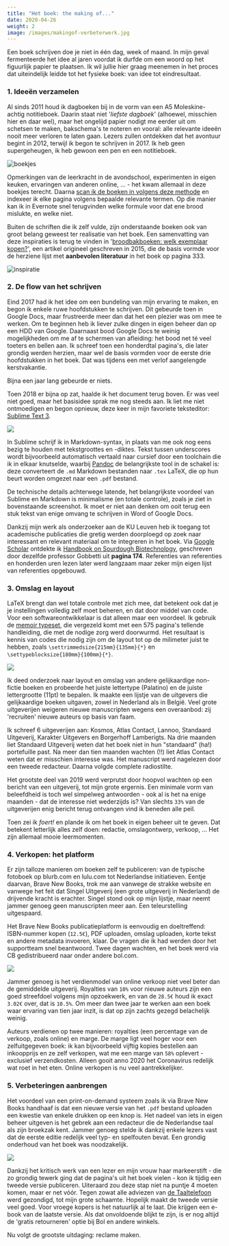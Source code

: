 ```yaml
---
title: "Het boek: the making of..."
date: 2020-04-26
weight: 2
image: /images/makingof-verbeterwerk.jpg
---
```


Een boek schrijven doe je niet in één dag, week of maand. In mijn geval fermenteerde het idee al jaren voordat ik durfde om een woord op het figuurlijk papier te plaatsen. Ik wil jullie hier graag meenemen in het proces dat uiteindelijk leidde tot het fysieke boek: van idee tot eindresultaat.  

### 1. Ideeën verzamelen

Al sinds 2011 houd ik dagboeken bij in de vorm van een A5 Moleskine-achtig notitieboek. Daarin staat niet '_liefste dagboek_' (alhoewel, misschien hier en daar wel), maar het ongelijd papier nodigt me eerder uit om schetsen te maken, bakschema's te noteren en vooral: alle relevante ideeën nooit meer verloren te laten gaan. Lezers zullen ontdekken dat het avontuur begint in 2012, terwijl ik begon te schrijven in 2017. Ik heb geen supergeheugen, ik heb gewoon een pen en een notitieboek.

![boekjes](/images/makingof-boekjes.jpg)

Opmerkingen van de leerkracht in de avondschool, experimenten in eigen keuken, ervaringen van anderen online, ... - het kwam allemaal in deze boekjes terecht. Daarna [scan ik de boeken in volgens deze methode](https://brainbaking.com/post/journaling-in-practice/) en indexeer ik elke pagina volgens bepaalde relevante termen. Op die manier kan ik in Evernote snel terugvinden welke formule voor dat ene brood mislukte, en welke niet. 

Buiten de schriften die ik zelf vulde, zijn onderstaande boeken ook van groot belang geweest ter realisatie van het boek. Een samenvatting van deze inspiraties is terug te vinden in '[broodbakboeken: welk exemplaar kopen?](/brood-bak-boeken-welk-exemplaar-kopen-1/)', een artikel origineel geschreven in 2015, die de basis vormde voor de herziene lijst met **aanbevolen literatuur** in het boek op pagina 333. 

![inspiratie](/images/makingof-inspiratie.jpg)

### 2. De flow van het schrijven

Eind 2017 had ik het idee om een bundeling van mijn ervaring te maken, en begon ik enkele ruwe hoofdstukken te schrijven. Dit gebeurde toen in Google Docs, maar frustreerde meer dan dat het een plezier was om mee te werken. Om te beginnen heb ik liever zulke dingen in eigen beheer dan op een HDD van Google. Daarnaast bood Google Docs te weinig mogelijkheden om me af te schermen van afleiding: het bood net té veel toeters en bellen aan. Ik schreef toen een honderdtal pagina's, die later grondig werden herzien, maar wel de basis vormden voor de eerste drie hoofdstukken in het boek. Dat was tijdens een met verlof aangelengde kerstvakantie.

Bijna een jaar lang gebeurde er niets.

Toen 2018 er bijna op zat, haalde ik het document terug boven. Er was veel niet goed, maar het basisidee sprak me nog steeds aan. Ik liet me niet ontmoedigen en begon opnieuw, deze keer in mijn favoriete teksteditor: [Sublime Text 3](https://www.sublimetext.com/3). 

![](/images/makingof-schrijven.png)

In Sublime schrijf ik in Markdown-syntax, in plaats van me ook nog eens bezig te houden met tekstgroottes en -diktes. Tekst tussen underscores wordt bijvoorbeeld automatisch vertaald naar cursief door een toolchain die ik in elkaar knutselde, waarbij [Pandoc](https://pandoc.org/) de belangrijkste tool in de schakel is: deze converteert de `.md` Markdown bestanden naar `.tex` LaTeX, die op hun beurt worden omgezet naar een `.pdf` bestand.

De technische details achterwege latende, het belangrijkste voordeel van Sublime en Markdown is minimalisme (en totale controle), zoals je ziet in bovenstaande screenshot. Ik moet er niet aan denken om ooit terug een stuk tekst van enige omvang te schrijven in Word of Google Docs. 

Dankzij mijn werk als onderzoeker aan de KU Leuven heb ik toegang tot academische publicaties die gretig werden doorploegd op zoek naar interessant en relevant materiaal om te integreren in het boek. Via [Google Scholar](scholar.google.com) ontdekte ik [Handbook on Sourdough Biotechnology](https://www.springer.com/gp/book/9781461454243), geschreven door dezelfde professor Gobbetti uit **pagina 174**. Referenties van referenties en honderden uren lezen later werd langzaam maar zeker mijn eigen lijst van referenties opgebouwd.

### 3. Omslag en layout

LaTeX brengt dan wel totale controle met zich mee, dat betekent ook dat je je instellingen volledig zelf moet beheren, en dat door middel van code. Voor een softwareontwikkelaar  is dat alleen maar een voordeel. Ik gebruik de [memoir typeset](https://www.ctan.org/pkg/memoir), die vergezeld komt met een 575 pagina's tellende handleiding, die met de nodige zorg werd doorwurmd. Het resultaat is kennis van codes die nodig zijn om de layout tot op de milimeter juist te hebben, zoals `\settrimmedsize{215mm}{135mm}{*}` en `\settypeblocksize{180mm}{100mm}{*}`.

![](/images/makingof-layout.jpg)

Ik deed onderzoek naar layout en omslag van andere gelijkaardige non-fictie boeken en probeerde het juiste lettertype (Palatino) en de juiste lettergrootte (11pt) te bepalen. Ik maakte een lijstje van de uitgevers die gelijkaardige boeken uitgaven, zowel in Nederland als in België. Veel grote uitgeverijen weigeren nieuwe manuscripten wegens een overaanbod: zij 'recruiten' nieuwe auteurs op basis van faam. 

Ik schreef 6 uitgeverijen aan: Kosmos, Atlas Contact, Lannoo, Standaard Uitgeverij, Karakter Uitgevers en Borgerhoff Lamberigts. Na drie maanden liet Standaard Uitgeverij weten dat het boek niet in hun "standaard" (ha!) portefuille past. Na meer dan tien maanden wachten (!!) liet Atlas Contact weten dat er misschien interesse was. Het manuscript werd nagelezen door een tweede redacteur. Daarna volgde complete radiostilte. 

Het grootste deel van 2019 werd verprutst door hoopvol wachten op een bericht van een uitgeverij, tot mijn grote ergernis. Een minimale vorm van beleefdheid is toch wel simpelweg antwoorden - ook al is het na enige maanden - dat de interesse niet wederzijds is? Van slechts `33%` van de uitgeverijen enig bericht terug ontvangen vind ik beneden alle peil. 

Toen zei ik _foert!_ en plande ik om het boek in eigen beheer uit te geven. Dat betekent letterlijk alles zelf doen: redactie, omslagontwerp, verkoop, ... Het zijn allemaal mooie leermomenten. 

### 4. Verkopen: het platform

Er zijn talloze manieren om boeken zelf te publiceren: van de typische fotoboek op blurb.com en lulu.com tot Nederlandse initiatieven. Eentje daarvan, Brave New Books, trok me aan vanwege de strakke website en vanwege het feit dat Singel Uitgeverij (een grote uitgeverij in Nederland) de drijvende kracht is erachter. Singel stond ook op mijn lijstje, maar neemt jammer genoeg geen manuscripten meer aan. Een teleurstelling uitgespaard. 

Het Brave New Books publicatieplatform is eenvoudig en doeltreffend: ISBN-nummer kopen (`12.5€`), PDF uploaden, omslag uploaden, korte tekst en andere metadata invoeren, klaar. De vragen die ik had werden door het supportteam snel beantwoord. Twee dagen wachten, en het boek werd via CB gedistribueerd naar onder andere bol.com. 

![](/images/makingof-platform.png)

Jammer genoeg is het verdienmodel van online verkoop niet veel beter dan de gemiddelde uitgeverij. Royalties van `10%` voor nieuwe auteurs zijn een goed streefdoel volgens mijn opzoekwerk, en van de `28.5€` houd ik exact `3.02€` over, dat is `10.5%`. Om meer dan twee jaar te werken aan een boek waar ervaring van tien jaar inzit, is dat op zijn zachts gezegd belachelijk weinig. 

Auteurs verdienen op twee manieren: royalties (een percentage van de verkoop, zoals online) en marge. De marge ligt veel hoger voor een zelfuitgegeven boek: ik kan bijvoorbeeld vijftig kopies bestellen aan inkoopprijs en ze zelf verkopen, wat me een marge van `58%` oplevert - exclusief verzendkosten. Alleen gooit anno 2020 het Coronavirus redelijk wat roet in het eten. Online verkopen is nu veel aantrekkelijker. 

### 5. Verbeteringen aanbrengen

Het voordeel van een print-on-demand systeem zoals ik via Brave New Books handhaaf is dat een nieuwe versie van het `.pdf` bestand uploaden een kwestie van enkele drukken op een knop is. Het nadeel van iets in eigen beheer uitgeven is het gebrek aan een redacteur die de Nederlandse taal als zijn broekzak kent. Jammer genoeg stelde ik dankzij enkele lezers vast dat de eerste editie redelijk veel typ- en spelfouten bevat. Een grondig onderhoud van het boek was noodzakelijk.

![](/images/makingof-verbeterwerk.jpg)

Dankzij het kritisch werk van een lezer en mijn vrouw haar markeerstift - die zo grondig tewerk ging dat de pagina's uit het boek vielen - kon ik tijdig een tweede versie publiceren. Uiteraard zou deze stap niet na puntje 4 moeten komen, maar er net vóór. Tegen zowat alle adviezen van [de Taaltelefoon](https://www.taaltelefoon.be/hij-hij-of-zij) werd gezondigd, tot mijn grote schaamte. Hopelijk maakt de tweede versie veel goed. Voor vroege kopers is het natuurlijk al te laat. Die krijgen een e-book van de laatste versie. Als dat onvoldoende blijkt te zijn, is er nog altijd de 'gratis retourneren' optie bij Bol en andere winkels. 

Nu volgt de grootste uitdaging: reclame maken. 
